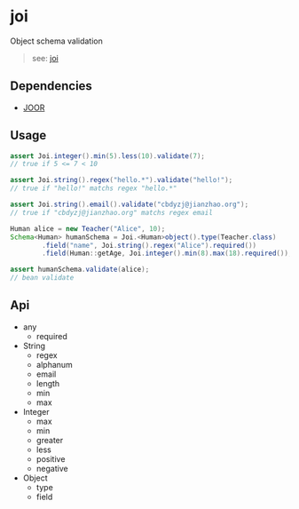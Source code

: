 # joi

Object schema validation 

> see: [joi](https://github.com/hapijs/joi)

## Dependencies

- [JOOR](https://github.com/jooq/joor)

## Usage

```java
assert Joi.integer().min(5).less(10).validate(7);
// true if 5 <= 7 < 10

assert Joi.string().regex("hello.*").validate("hello!");
// true if "hello!" matchs regex "hello.*"

assert Joi.string().email().validate("cbdyzj@jianzhao.org");
// true if "cbdyzj@jianzhao.org" matchs regex email

Human alice = new Teacher("Alice", 10);
Schema<Human> humanSchema = Joi.<Human>object().type(Teacher.class)
        .field("name", Joi.string().regex("Alice").required())
        .field(Human::getAge, Joi.integer().min(8).max(18).required());

assert humanSchema.validate(alice);
// bean validate

```

## Api

- any
  - required
- String
  - regex
  - alphanum
  - email
  - length
  - min
  - max
- Integer
  - max
  - min
  - greater
  - less
  - positive
  - negative
- Object
  - type
  - field
